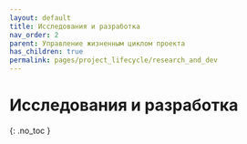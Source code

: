 ```yaml
---
layout: default
title: Исследования и разработка
nav_order: 2
parent: Управление жизненным циклом проекта
has_children: true
permalink: pages/project_lifecycle/research_and_dev
---
```


# Исследования и разработка
{: .no_toc }